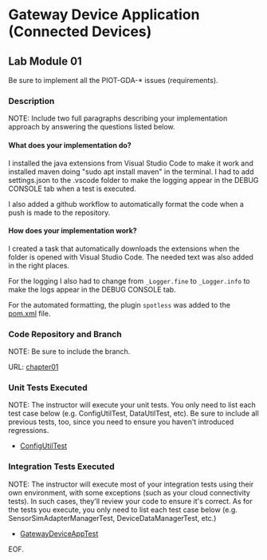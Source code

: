 # Gateway Device Application (Connected Devices)

## Lab Module 01

Be sure to implement all the PIOT-GDA-\* issues (requirements).

### Description

NOTE: Include two full paragraphs describing your implementation approach by answering the questions listed below.

#### What does your implementation do?

I installed the java extensions from Visual Studio Code to make it work and installed maven doing "sudo apt install maven" in the terminal.
I had to add settings.json to the .vscode folder to make the logging appear in the DEBUG CONSOLE tab when a test is executed.

I also added a github workflow to automatically format the code when a push is made to the repository.

#### How does your implementation work?

I created a task that automatically downloads the extensions when the folder is opened with Visual Studio Code. The needed text was also added in the right places.

For the logging I also had to change from `_Logger.fine` to `_Logger.info` to make the logs appear in the DEBUG CONSOLE tab.

For the automated formatting, the plugin `spotless` was added to the [pom.xml](../Java/pom.xml) file.

### Code Repository and Branch

NOTE: Be sure to include the branch.

URL: [chapter01](https://github.com/SantiagoRR2004/PIC-java-components/tree/chapter01)

### Unit Tests Executed

NOTE: The instructor will execute your unit tests. You only need to list each test case below
(e.g. ConfigUtilTest, DataUtilTest, etc). Be sure to include all previous tests, too,
since you need to ensure you haven't introduced regressions.

- [ConfigUtilTest](../Java/src/test/java/programmingtheiot/part01/unit/common/ConfigUtilTest.java)

### Integration Tests Executed

NOTE: The instructor will execute most of your integration tests using their own environment, with
some exceptions (such as your cloud connectivity tests). In such cases, they'll review
your code to ensure it's correct. As for the tests you execute, you only need to list each
test case below (e.g. SensorSimAdapterManagerTest, DeviceDataManagerTest, etc.)

- [GatewayDeviceAppTest](../Java/src/test/java/programmingtheiot/part01/integration/app/GatewayDeviceAppTest.java)

EOF.
